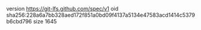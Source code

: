version https://git-lfs.github.com/spec/v1
oid sha256:228a6a7bb328aed172f851a0bd09f4137a5134e47583acd1414c5379b6cbd796
size 1645

